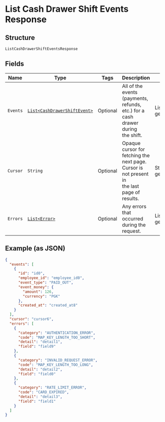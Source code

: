 
# List Cash Drawer Shift Events Response

## Structure

`ListCashDrawerShiftEventsResponse`

## Fields

| Name | Type | Tags | Description | Getter |
|  --- | --- | --- | --- | --- |
| `Events` | [`List<CashDrawerShiftEvent>`](/doc/models/cash-drawer-shift-event.md) | Optional | All of the events (payments, refunds, etc.) for a cash drawer during<br>the shift. | List<CashDrawerShiftEvent> getEvents() |
| `Cursor` | `String` | Optional | Opaque cursor for fetching the next page. Cursor is not present in<br>the last page of results. | String getCursor() |
| `Errors` | [`List<Error>`](/doc/models/error.md) | Optional | Any errors that occurred during the request. | List<Error> getErrors() |

## Example (as JSON)

```json
{
  "events": [
    {
      "id": "id0",
      "employee_id": "employee_id0",
      "event_type": "PAID_OUT",
      "event_money": {
        "amount": 126,
        "currency": "PGK"
      },
      "created_at": "created_at8"
    }
  ],
  "cursor": "cursor6",
  "errors": [
    {
      "category": "AUTHENTICATION_ERROR",
      "code": "MAP_KEY_LENGTH_TOO_SHORT",
      "detail": "detail1",
      "field": "field9"
    },
    {
      "category": "INVALID_REQUEST_ERROR",
      "code": "MAP_KEY_LENGTH_TOO_LONG",
      "detail": "detail2",
      "field": "field0"
    },
    {
      "category": "RATE_LIMIT_ERROR",
      "code": "CARD_EXPIRED",
      "detail": "detail3",
      "field": "field1"
    }
  ]
}
```

